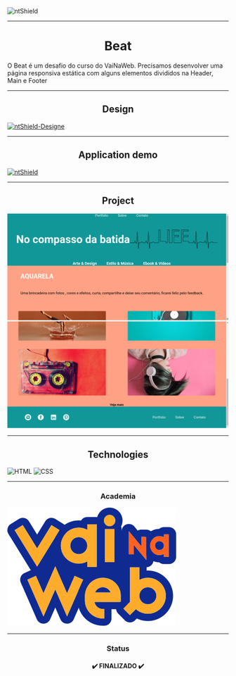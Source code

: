 <img src="https://img.shields.io/static/v1?label=Code&message=N-CCC&color=1C1C1C&style=for-the-badge&logo=GHOST" alt="ntShield">

---

<h1 align="center">Beat</h1>

<p>
    O Beat é um desafio do curso do VaiNaWeb. Precisamos desenvolver uma página responsiva estática com alguns elementos divididos na Header, Main e Footer
</p>

---

<h2 align="center">Design</h2>
<a href="https://www.figma.com/file/eqI9VbBccDj0wjy8E0IzZC/Beat?node-id=1%3A2"><img src="https://img.shields.io/static/v1?label=Design&message=FIGMA&color=00FA9A&style=for-the-badge&logo=figma" alt="ntShield-Designe"></a>

---

<h2  align="center">Application demo</h2>

<a href="https://beat-vnw.netlify.app/"><img src="https://img.shields.io/static/v1?label=Netlify&message=Demo&color=0e1e25&style=for-the-badge&logo=NETLIFY" alt="ntShield"></a>

---

<h2  align="center">Project</h2>

<img src="Assets/ProjectImages/Beat-ImageOne.png" alt="PageWeb-01">
<img src="Assets/ProjectImages/Beat-ImageTwo.png" alt="PageWeb-02">

---

<h2  align="center">Technologies</h2>

![HTML](https://img.shields.io/badge/HTML5-E34F26?style=for-the-badge&logo=html5&logoColor=white)
![CSS](https://img.shields.io/badge/CSS3-1572B6?style=for-the-badge&logo=css3&logoColor=white)

---

<h3 align="center">Academia</h3>

<section>
    <img src="Assets/LogoVNW.svg">
</section>

---

<h3 align="center">Status</h3>

<h4 align="center">
    ✔️ FINALIZADO ✔️
</h4>

